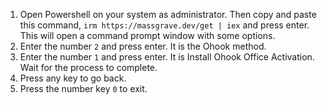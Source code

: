 1. Open Powershell on your system as administrator. Then copy and paste this command, `irm https://massgrave.dev/get | iex` and press enter. This will open a command prompt window with some options.
2. Enter the number `2` and press enter. It is the Ohook method.
3. Enter the number `1` and press enter. It is Install Ohook Office Activation. Wait for the process to complete.
4. Press any key to go back.
5. Press the number key `0` to exit.
